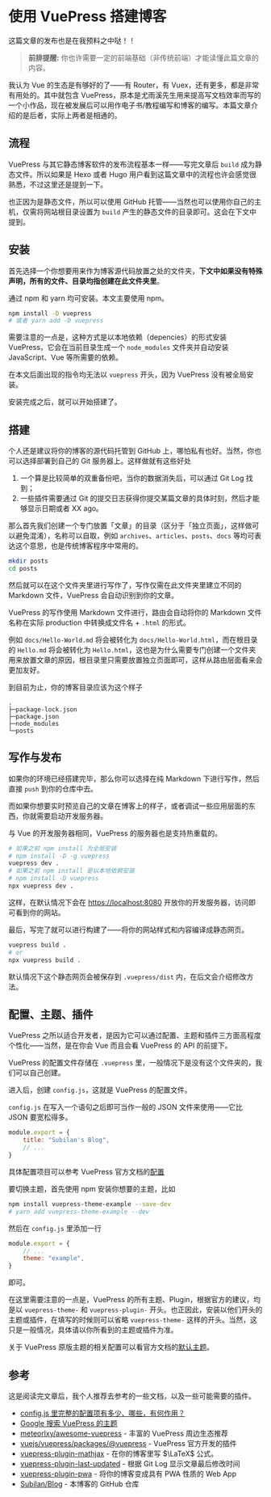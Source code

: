 # 使用 VuePress 搭建博客

这篇文章的发布也是在我预料之中哒！！

<!-- more -->

> **前排提醒:** 你也许需要一定的前端基础（非传统前端）才能读懂此篇文章的内容。

我认为 Vue 的生态是有够好的了——有 Router，有 Vuex，还有更多，都是非常有用处的。其中就包含 VuePress，原本是尤雨溪先生用来提高写文档效率而写的一个小作品，现在被发展后可以用作电子书/教程编写和博客的编写。本篇文章介绍的是后者，实际上两者是相通的。

## 流程

VuePress 与其它静态博客软件的发布流程基本一样——写完文章后 `build` 成为静态文件。所以如果是 Hexo 或者 Hugo 用户看到这篇文章中的流程也许会感觉很熟悉，不过这里还是提到一下。

也正因为是静态文件，所以可以使用 GitHub 托管——当然也可以使用你自己的主机，仅需将网站根目录设置为 `build` 产生的静态文件的目录即可。这会在下文中提到。

## 安装

首先选择一个你想要用来作为博客源代码放置之处的文件夹，**下文中如果没有特殊声明，所有的文件、目录均指创建在此文件夹里**。

通过 npm 和 yarn 均可安装。本文主要使用 npm。

```sh
npm install -D vuepress
# 或者 yarn add -D vuepress
```

需要注意的一点是，这种方式是以本地依赖（depencies）的形式安装 VuePress，它会在当前目录生成一个 `node_modules` 文件夹并自动安装 JavaScript、Vue 等所需要的依赖。

在本文后面出现的指令均无法以 `vuepress` 开头，因为 VuePress 没有被全局安装。

安装完成之后，就可以开始搭建了。

## 搭建

个人还是建议将你的博客的源代码托管到 GitHub 上，哪怕私有也好。当然，你也可以选择部署到自己的 Git 服务器上。这样做就有这些好处

1. 一个算是比较简单的双重备份吧，当你的数据消失后，可以通过 Git Log 找到；
2. 一些插件需要通过 Git 的提交日志获得你提交某篇文章的具体时刻，然后才能够显示日期或者 XX ago。

那么首先我们创建一个专门放置「文章」的目录（区分于「独立页面」，这样做可以避免混淆），名称可以自取，例如 `archives`、`articles`、`posts`、`docs` 等均可表达这个意思，也是传统博客程序中常用的。

```sh
mkdir posts
cd posts
```

然后就可以在这个文件夹里进行写作了，写作仅需在此文件夹里建立不同的 Markdown 文件，VuePress 会自动识别到你的文章。

VuePress 的写作使用 Markdown 文件进行，路由会自动将你的 Markdown 文件名称在实际 production 中转换成文件名 + `.html` 的形式。

例如 `docs/Hello-World.md` 将会被转化为 `docs/Hello-World.html`，而在根目录的 `Hello.md` 将会被转化为 `Hello.html`，这也是为什么需要专门创建一个文件夹用来放置文章的原因，根目录里只需要放置独立页面即可，这样从路由层面看来会更加友好。

到目前为止，你的博客目录应该为这个样子

```tree
.
├─package-lock.json
├─package.json
├─node_modules
└─posts
```

## 写作与发布

如果你的环境已经搭建完毕，那么你可以选择在纯 Markdown 下进行写作，然后直接 `push` 到你的仓库中去。

而如果你想要实时预览自己的文章在博客上的样子，或者调试一些应用层面的东西，你就需要启动开发服务器。

与 Vue 的开发服务器相同，VuePress 的服务器也是支持热重载的。

```sh
# 如果之前 npm install 为全局安装
# npm install -D -g vuepress
vuepress dev .
# 如果之前 npm install 是以本地依赖安装
# npm install -D vuepress
npx vuepress dev .
```

这样，在默认情况下会在 <https://localhost:8080> 开放你的开发服务器，访问即可看到你的网站。

最后，写完了就可以进行构建了——将你的网站样式和内容编译成静态网页。

```sh
vuepress build .
# or
npx vuepress build .
```

默认情况下这个静态网页会被保存到 `.vuepress/dist` 内，在后文会介绍修改方法。

## 配置、主题、插件

VuePress 之所以适合开发者，是因为它可以通过配置、主题和插件三方面高程度个性化——当然，是在你会 Vue 而且会看 VuePress 的 API 的前提下。

VuePress 的配置文件存储在 `.vuepress` 里，一般情况下是没有这个文件夹的，我们可以自己创建。

进入后，创建 `config.js`，这就是 VuePress 的配置文件。

`config.js` 在写入一个语句之后即可当作一般的 JSON 文件来使用——它比 JSON 要宽松得多。

```js
module.export = {
    title: "Subilan's Blog",
    // ...
}
```

具体配置项目可以参考 VuePress 官方文档的[配置](https://vuepress.vuejs.org/zh/guide/basic-config.html#%E9%85%8D%E7%BD%AE%E6%96%87%E4%BB%B6)

要切换主题，首先使用 npm 安装你想要的主题，比如

```sh
npm install vuepress-theme-example --save-dev
# yarn add vuepress-theme-example --dev
```

然后在 `config.js` 里添加一行

```js
module.export = {
    // ...
    theme: "example",
}
```

即可。

在这里需要注意的一点是，VuePress 的所有主题、Plugin，根据官方的建议，均是以 `vuepress-theme-` 和 `vuepress-plugin-` 开头。也正因此，安装以他们开头的主题或插件，在填写的时候则可以省略 `vuepress-theme-` 这样的开头。当然，这只是一般情况，具体请以你所看到的主题或插件为准。

关于 VuePress 原版主题的相关配置可以看官方文档的[默认主题](https://vuepress.vuejs.org/zh/default-theme-config/)。

## 参考

这是阅读完文章后，我个人推荐去参考的一些文档，以及一些可能需要的插件。

- [config.js 里完整的配置项有多少、哪些，有何作用？](https://vuepress.vuejs.org/zh/config/#%E5%9F%BA%E6%9C%AC%E9%85%8D%E7%BD%AE)
- [Google 搜索 VuePress 的主题](https://www.google.com/search?q=vuepress-theme+site%3Agithub.com)
- [meteorlxy/awesome-vuepress](https://github.com/meteorlxy/awesome-vuepress) - 丰富的 VuePress 周边生态推荐
- [vuejs/vuepress/packages/@vuepress](https://github.com/vuejs/vuepress/tree/master/packages/@vuepress) - VuePress 官方开发的插件
- [vuepress-plugin-mathjax](https://github.com/vuepress/vuepress-plugin-mathjax) - 在你的博客里写 $\LaTeX$ 公式。
- [vuepress-plugin-last-updated](https://github.com/vuejs/vuepress/tree/master/packages/@vuepress/plugin-last-updated) - 根据 Git Log 显示文章最后修改时间
- [vuepress-plugin-pwa](https://github.com/vuejs/vuepress/tree/master/packages/@vuepress/plugin-pwa) - 将你的博客变成具有 PWA 性质的 Web App
- [Subilan/Blog](https://github.com/Subilan/Blog) - 本博客的 GitHub 仓库
